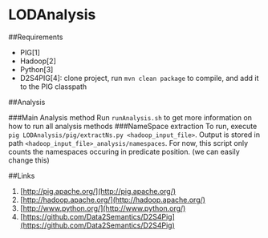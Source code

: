 LODAnalysis
===========

##Requirements
* PIG[1]
* Hadoop[2]
* Python[3]
* D2S4PIG[4]: clone project, run `mvn clean package` to compile, and add it to the PIG classpath


##Analysis

###Main Analysis method
Run `runAnalysis.sh` to get more information on how to run all analysis methods
###NameSpace extraction
To run, execute
`pig LODAnalysis/pig/extractNs.py <hadoop_input_file>`. Output is stored in path `<hadoop_input_file>_analysis/namespaces`.
For now, this script only counts the namespaces occuring in predicate position. (we can easily change this)
    
    
    
##Links
1. [http://pig.apache.org/](http://pig.apache.org/)
2. [http://hadoop.apache.org/](http://hadoop.apache.org/)
3. [http://www.python.org/](http://www.python.org/)
4. [https://github.com/Data2Semantics/D2S4Pig](https://github.com/Data2Semantics/D2S4Pig)
